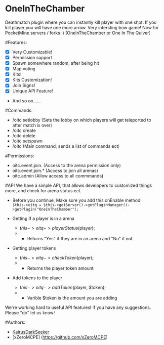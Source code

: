 # OneInTheChamber

Deathmatch plugin where you can instantly kill player with one shot. If you kill player you will have one more arrow. Very intersting bow game! Now for PocketMine servers / forks :)   (OneInTheChamber or One In The Quiver)

#Features:

- [x] Very Customizable!
- [x] Permission support
- [x] Spawn somewhere random, after being hit
- [x] Map voting
- [x] Kits!
- [x] Kits Customization!
- [x] Join Signs!
- [x] Unique API Feature!
- And so on......

#Commands:

- /oitc setlobby (Sets the lobby on which players will get teleported to after match is over)
- /oitc create <ArenaName> <PlayerSlot>
- /oitc delete <AreneName>
- /oitc setspawn <ArenaName> <Number>
- /oitc (Main command, sends a list of commands ect)

#Permissions:
- oitc.event.join.<ArenaName> (Access to the arena permission only)
- oitc.event.join.*  (Access to join all arenas)
- oitc.admin (Allow access to all commmands)

#API
We have a simple API, that allows developers to customized things more, and check for arena status ect. 

* Before you continue,
 Make sure you add this onEnable method <br />
`$this->oitq = $this->getServer()->getPluginManager()->getPlugin("OneInTheChamber");`

* Getting if a player is in a arena
   - $this->oitq->playerStatus($player); 
   - - Returns "Yes" if they are in an arena and "No" if not
   
* Getting player tokens
   - $this->oitq->checkToken($player); 
   - - Returns the player token amount
   
* Add tokens to the player
   - $this->oitq->addToken($player, $token); 
   - - Varible $token is the amount you are adding
 
We're working hard to useful API features! If you have any suggestions. Please "do" let us know!

#Authors:
- [KairusDarkSeeker](https://github.com/KairusDarkSeeker)
- [xZeroMCPE] (https://github.com/xZeroMCPE)
